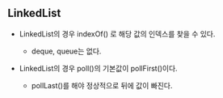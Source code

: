 ## LinkedList

* LinkedList의 경우 indexOf() 로 해당 값의 인덱스를 찾을 수 있다.
    * deque, queue는 없다.

* LinkedList의 경우 poll()의 기본값이 pollFirst()이다.
    * pollLast()를 해야 정상적으로 뒤에 값이 빠진다.